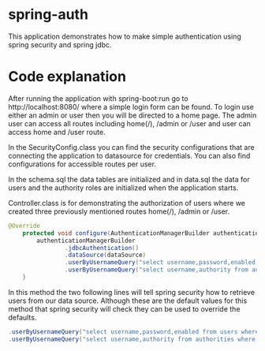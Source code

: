 # spring-auth

This application demonstrates how to make simple authentication using spring security and spring jdbc.

# Code explanation
After running the application with spring-boot:run go to http://localhost:8080/ where a simple login form can be found.
To login use either an admin or user then you will be directed to a home page. The admin user can access all routes including home(/), /admin or /user and user can access home and /user route.

In the SecurityConfig.class you can find the security configurations that are connecting the application to datasource for credentials. You can also find configurations for accessible routes per user.

In the schema.sql the data tables are initialized and in data.sql the data for users and the authority roles are initialized when the application starts.

Controller.class is for demonstrating the authorization of users where we created three previously mentioned routes home(/), /admin or /user.
```java
@Override
    protected void configure(AuthenticationManagerBuilder authenticationManagerBuilder) throws Exception {
        authenticationManagerBuilder
                .jdbcAuthentication()
                .dataSource(dataSource)
                .userByUsernameQuery("select username,password,enabled from users where username = ?")
                .userByUsernameQuery("select username,authority from authorities where username = ?");
    }
```

In this method the two following lines will tell spring security how to retrieve users from our data source. 
Although these are the default values for this method that spring security will check they can be used to override the defaults.
```java 
.userByUsernameQuery("select username,password,enabled from users where username = ?")
.userByUsernameQuery("select username,authority from authorities where username = ?");
```